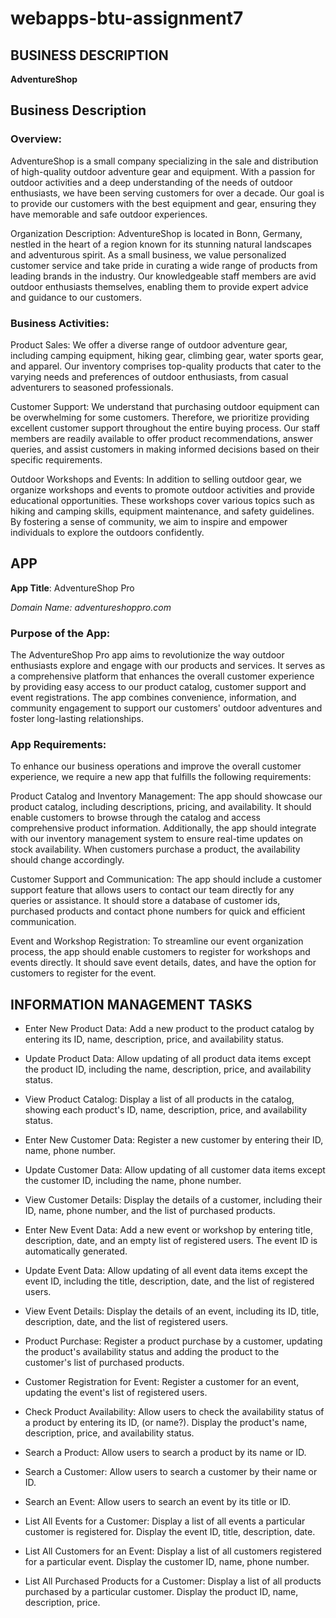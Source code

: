 # webapps-btu-assignment7

## BUSINESS DESCRIPTION ##

**AdventureShop**

## Business Description

### Overview:
AdventureShop is a small company specializing in the sale and distribution of high-quality outdoor adventure gear and equipment. With a passion for outdoor activities and a deep understanding of the needs of outdoor enthusiasts, we have been serving customers for over a decade. Our goal is to provide our customers with the best equipment and gear, ensuring they have memorable and safe outdoor experiences.

Organization Description:
AdventureShop is located in Bonn, Germany, nestled in the heart of a region known for its stunning natural landscapes and adventurous spirit. As a small business, we value personalized customer service and take pride in curating a wide range of products from leading brands in the industry. Our knowledgeable staff members are avid outdoor enthusiasts themselves, enabling them to provide expert advice and guidance to our customers.

### Business Activities:

Product Sales: We offer a diverse range of outdoor adventure gear, including camping equipment, hiking gear, climbing gear, water sports gear, and apparel. Our inventory comprises top-quality products that cater to the varying needs and preferences of outdoor enthusiasts, from casual adventurers to seasoned professionals.

Customer Support: We understand that purchasing outdoor equipment can be overwhelming for some customers. Therefore, we prioritize providing excellent customer support throughout the entire buying process. Our staff members are readily available to offer product recommendations, answer queries, and assist customers in making informed decisions based on their specific requirements.

Outdoor Workshops and Events: In addition to selling outdoor gear, we organize workshops and events to promote outdoor activities and provide educational opportunities. These workshops cover various topics such as hiking and camping skills, equipment maintenance, and safety guidelines. By fostering a sense of community, we aim to inspire and empower individuals to explore the outdoors confidently.

## APP ##

**App Title**: AdventureShop Pro

*Domain Name: adventureshoppro.com*

### Purpose of the App:
The AdventureShop Pro app aims to revolutionize the way outdoor enthusiasts explore and engage with our products and services. It serves as a comprehensive platform that enhances the overall customer experience by providing easy access to our product catalog, customer support and event registrations. The app combines convenience, information, and community engagement to support our customers' outdoor adventures and foster long-lasting relationships.

### App Requirements:
To enhance our business operations and improve the overall customer experience, we require a new app that fulfills the following requirements:

Product Catalog and Inventory Management: The app should showcase our product catalog, including descriptions, pricing, and availability. It should enable customers to browse through the catalog and access comprehensive product information. Additionally, the app should integrate with our inventory management system to ensure real-time updates on stock availability. When customers purchase a product, the availability should change accordingly.

Customer Support and Communication: The app should include a customer support feature that allows users to contact our team directly for any queries or assistance. It should store a database of customer ids, purchased products and contact phone numbers for quick and efficient communication.

Event and Workshop Registration: To streamline our event organization process, the app should enable customers to register for workshops and events directly. It should save event details, dates, and have the option for customers to register for the event. 

## **INFORMATION MANAGEMENT TASKS** ##

- Enter New Product Data: Add a new product to the product catalog by entering its ID, name, description, price, and availability status.

- Update Product Data: Allow updating of all product data items except the product ID, including the name, description, price, and availability status.

- View Product Catalog: Display a list of all products in the catalog, showing each product's ID, name, description, price, and availability status.

- Enter New Customer Data: Register a new customer by entering their ID, name, phone number.

- Update Customer Data: Allow updating of all customer data items except the customer ID, including the name, phone number.

- View Customer Details: Display the details of a customer, including their ID, name, phone number, and the list of purchased products.

- Enter New Event Data: Add a new event or workshop by entering title, description, date, and an empty list of registered users. The event ID is automatically generated.

- Update Event Data: Allow updating of all event data items except the event ID, including the title, description, date, and the list of registered users.

- View Event Details: Display the details of an event, including its ID, title, description, date, and the list of registered users.

- Product Purchase: Register a product purchase by a customer, updating the product's availability status and adding the product to the customer's list of purchased products.

- Customer Registration for Event: Register a customer for an event, updating the event's list of registered users.

- Check Product Availability: Allow users to check the availability status of a product by entering its ID, (or name?). Display the product's name, description, price, and availability status.

- Search a Product: Allow users to search a product by its name or ID.

- Search a Customer: Allow users to search a customer by their name or ID.

- Search an Event: Allow users to search an event by its title or ID.

- List All Events for a Customer: Display a list of all events a particular customer is registered for. Display the event ID, title, description, date.

- List All Customers for an Event: Display a list of all customers registered for a particular event. Display the customer ID, name, phone number.

- List All Purchased Products for a Customer: Display a list of all products purchased by a particular customer. Display the product ID, name, description, price.
